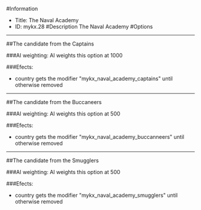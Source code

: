 #Information
 - Title: The Naval Academy
 - ID: mykx.28
#Description
The Naval Academy
#Options

___
##The candidate from the Captains

###AI weighting:
AI weights this option at 1000


###Efects:<ul><li>country gets the modifier "mykx_naval_academy_captains" until otherwise removed</li></ul>

___
##The candidate from the Buccaneers

###AI weighting:
AI weights this option at 500


###Efects:<ul><li>country gets the modifier "mykx_naval_academy_buccanneers" until otherwise removed</li></ul>

___
##The candidate from the Smugglers

###AI weighting:
AI weights this option at 500


###Efects:<ul><li>country gets the modifier "mykx_naval_academy_smugglers" until otherwise removed</li></ul>
